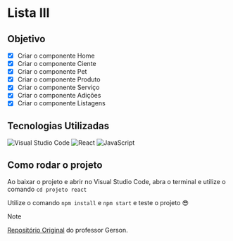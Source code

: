 # Lista III

## Objetivo
- [X] Criar o componente Home
- [X] Criar o componente Ciente
- [X] Criar o componente Pet
- [X] Criar o componente Produto
- [X] Criar o componente Serviço
- [X] Criar o componente Adições
- [X] Criar o componente Listagens

## Tecnologias Utilizadas
![Visual Studio Code](https://img.shields.io/badge/Visual%20Studio%20Code-0078d7.svg?style=for-the-badge&logo=visual-studio-code&logoColor=white)
![React](https://img.shields.io/badge/react-%2320232a.svg?style=for-the-badge&logo=react&logoColor=%2361DAFB)
![JavaScript](https://img.shields.io/badge/javascript-%23323330.svg?style=for-the-badge&logo=javascript&logoColor=%23F7DF1E)

## Como rodar o projeto
Ao baixar o projeto e abrir no Visual Studio Code, abra o terminal e utilize o comando `cd projeto react`

Utilize o comando `npm install` e `npm start` e teste o projeto 😎

> [!NOTE]
> [Repositório Original](https://github.com/gerson-pn/atviii-pl-typescript) do professor Gerson.
